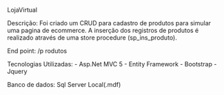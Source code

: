 LojaVirtual

Descrição: 	Foi criado um CRUD para cadastro de produtos para simular uma pagina de ecommerce.
			A inserção dos registros de produtos é realizado através de uma store procedure (sp_ins_produto). 

End point: /p	rodutos

Tecnologias Utilizadas:
	- Asp.Net MVC 5
	- Entity Framework
	- Bootstrap
	- Jquery
	
Banco de dados: Sql Server Local(.mdf)